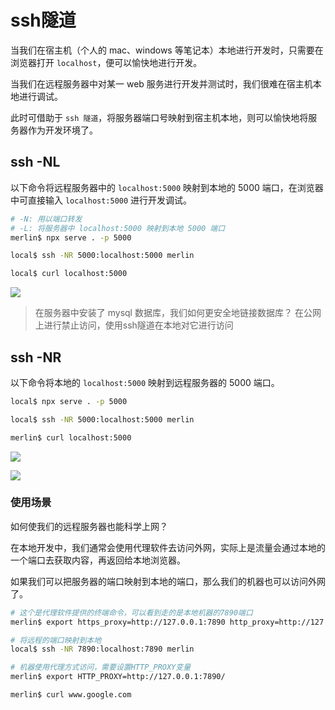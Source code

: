 # ssh隧道

当我们在宿主机（个人的 mac、windows 等笔记本）本地进行开发时，只需要在浏览器打开 `localhost`，便可以愉快地进行开发。

当我们在远程服务器中对某一 web 服务进行开发并测试时，我们很难在宿主机本地进行调试。

此时可借助于 `ssh 隧道`，将服务器端口号映射到宿主机本地，则可以愉快地将服务器作为开发环境了。

## ssh -NL

以下命令将远程服务器中的 `localhost:5000` 映射到本地的 5000 端口，在浏览器中可直接输入 `localhost:5000` 进行开发调试。

```bash
# -N: 用以端口转发
# -L: 将服务器中 localhost:5000 映射到本地 5000 端口
merlin$ npx serve . -p 5000

local$ ssh -NR 5000:localhost:5000 merlin

local$ curl localhost:5000
```

![](https://cdn.jsdelivr.net/gh/Merlin218/image-storage/picGo/202207101447584.png)

> 在服务器中安装了 mysql 数据库，我们如何更安全地链接数据库？
> 在公网上进行禁止访问，使用ssh隧道在本地对它进行访问

## ssh -NR

以下命令将本地的 `localhost:5000` 映射到远程服务器的 5000 端口。

```bash
local$ npx serve . -p 5000

local$ ssh -NR 5000:localhost:5000 merlin

merlin$ curl localhost:5000
```

![](https://cdn.jsdelivr.net/gh/Merlin218/image-storage/picGo/202207101527341.png)

![](https://cdn.jsdelivr.net/gh/Merlin218/image-storage/picGo/202207101527940.png)

### 使用场景

如何使我们的远程服务器也能科学上网？

在本地开发中，我们通常会使用代理软件去访问外网，实际上是流量会通过本地的一个端口去获取内容，再返回给本地浏览器。

如果我们可以把服务器的端口映射到本地的端口，那么我们的机器也可以访问外网了。

```bash
# 这个是代理软件提供的终端命令，可以看到走的是本地机器的7890端口
merlin$ export https_proxy=http://127.0.0.1:7890 http_proxy=http://127.0.0.1:7890 all_proxy=socks5://127.0.0.1:7890

# 将远程的端口映射到本地
local$ ssh -NR 7890:localhost:7890 merlin

# 机器使用代理方式访问，需要设置HTTP_PROXY变量
merlin$ export HTTP_PROXY=http://127.0.0.1:7890/

merlin$ curl www.google.com
```


